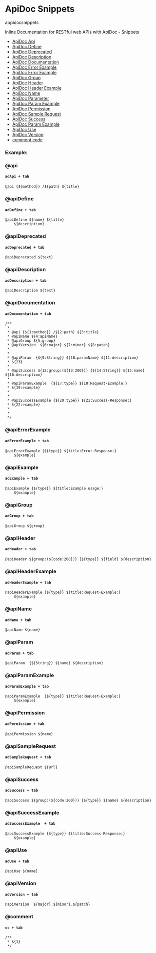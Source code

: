 # ApiDoc Snippets  
appidocsnippets  

  Inline Documentation for RESTful web APIs with ApiDoc - Snippets 
- [ApiDoc Api](#api)
- [ApiDoc Define](#apidefine)
- [ApiDoc Deprecated](#apideprecated)
- [ApiDoc Description](#apidescription)
- [ApiDoc Documentation](#apidocumentation)
- [ApiDoc Error Example](#apierrorexample)
- [ApiDoc Error Example](#apiexample)
- [ApiDoc Group](#apigroup)
- [ApiDoc Header](#apiheader)
- [ApiDoc Header Example](#apiheaderexample)
- [ApiDoc Name](#apiname)
- [ApiDoc Parameter](#apiparam)
- [ApiDoc Param Example](#apiparamexample)
- [ApiDoc Permission](#apipermission)
- [ApiDoc Sample Request](#apisamplerequest)
- [ApiDoc Success](#apisuccess)
- [ApiDoc Param Example](#apisuccessexample)
- [ApiDoc Use](#apiuse)
- [ApiDoc Version](#apiversion)
- [comment code](#comment)


### Example:  

### @api
#### `adApi + tab` 
```
@api {${method}} /${path} ${title}
``` 

### @apiDefine
#### `adDefine + tab` 
```
@apiDefine ${name} ${title}
    ${description} 
``` 

### @apiDeprecated
#### `adDeprecated + tab` 
```
@apiDeprecated ${text}
``` 

### @apiDescription
#### `adDescription + tab` 
```
@apiDescription ${text}
``` 

### @apiDocumentation
#### `adDocumentation + tab` 
```
/**
 * 
 * @api {${1:method}} /${2:path} ${3:title}
 * @apiName ${4:apiName}
 * @apiGroup ${5:group}
 * @apiVersion  ${6:major}.${7:minor}.${8:patch}
 * 
 * 
 * @apiParam  {${9:String}} ${10:paramName} ${11:description}
 * ${23}
 * 
 * @apiSuccess ${12:group:(${13:200})} {${14:String}} ${15:name} ${16:description}
 * 
 * @apiParamExample  {${17:type}} ${18:Request-Example:}
 * ${19:example}
 * 
 * 
 * @apiSuccessExample {${20:type}} ${21:Success-Response:}
 * ${22:example}
 * 
 * 
 */
``` 

### @apiErrorExample
#### `adErrorExample + tab` 
```
@apiErrorExample {${type}} ${title:Error-Response:}
    ${example}
``` 

### @apiExample
#### `adExample + tab` 
```
@apiExample {${type}} ${title:Example usage:}
    ${example}
``` 

### @apiGroup
#### `adGroup + tab` 
```
@apiGroup ${group}
``` 

### @apiHeader
#### `adHeader + tab` 
```
@apiHeader ${group:(${code:200})} {${type}} ${field} ${description}
``` 

### @apiHeaderExample
#### `adHeaderExample + tab` 
```
@apiHeaderExample {${type}} ${title:Request-Example:}
    ${example}
``` 

### @apiName
#### `adName + tab` 
```
@apiName ${name}
``` 

### @apiParam
#### `adParam + tab` 
```
@apiParam  {${String}} ${name} ${description}
``` 

### @apiParamExample
#### `adParamExample + tab` 
```
@apiParamExample  {${type}} ${title:Request-Example:}
    ${example}
``` 

### @apiPermission
#### `adPermission + tab` 
```
@apiPermission ${name}
``` 

### @apiSampleRequest
#### `adSampleRequest + tab` 
```
@apiSampleRequest ${url}
``` 

### @apiSuccess
#### `adSuccess + tab` 
```
@apiSuccess ${group:(${code:200})} {${type}} ${name} ${description}
``` 

### @apiSuccessExample
#### `adSuccessExample  + tab` 
```
@apiSuccessExample {${type}} ${title:Success-Response:}
    ${example}
``` 

### @apiUse
#### `adUse + tab` 
```
@apiUse ${name}
``` 

### @apiVersion
#### `adVersion + tab` 
```
@apiVersion  ${major}.${minor}.${patch}
``` 

### @comment
#### `cc + tab` 
```
/**
 * ${1}
 */
``` 


